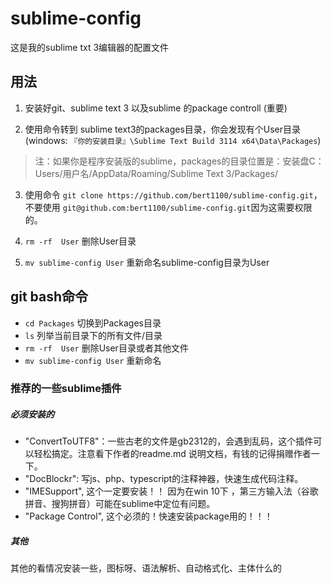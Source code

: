 # sublime-config
这是我的sublime txt 3编辑器的配置文件

## 用法

1. 安装好git、sublime text 3 以及sublime 的package controll (重要)

2. 使用命令转到 sublime text3的packages目录，你会发现有个User目录
  (windows: `『你的安装目录』\Sublime Text Build 3114 x64\Data\Packages`) 

  > 注：如果你是程序安装版的sublime，packages的目录位置是：安装盘C：Users/用户名/AppData/Roaming/Sublime Text 3/Packages/

3. 使用命令 `git clone https://github.com/bert1100/sublime-config.git`，不要使用 `git@github.com:bert1100/sublime-config.git`因为这需要权限的。

4. `rm -rf  User` 删除User目录

5. `mv sublime-config User` 重新命名sublime-config目录为User





## git bash命令

- `cd Packages` 切换到Packages目录
- `ls` 列举当前目录下的所有文件/目录
- `rm -rf  User` 删除User目录或者其他文件
- `mv sublime-config User` 重新命名



### 推荐的一些sublime插件

##### 必须安装的

- "ConvertToUTF8"：一些古老的文件是gb2312的，会遇到乱码，这个插件可以轻松搞定。注意看下作者的readme.md 说明文档，有钱的记得捐赠作者一下。
- "DocBlockr":  写js、php、typescript的注释神器，快速生成代码注释。
- "IMESupport", 这个一定要安装！！ 因为在win 10下 ，第三方输入法（谷歌拼音、搜狗拼音）可能在sublime中定位有问题。
- "Package Control", 这个必须的！快速安装package用的！！！

##### 其他

其他的看情况安装一些，图标呀、语法解析、自动格式化、主体什么的

